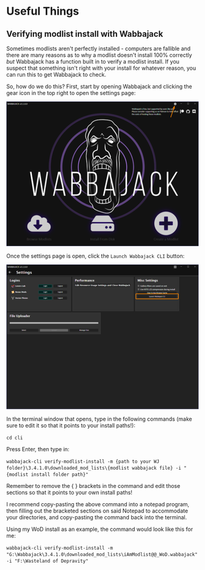 # Useful Things

## Verifying modlist install with Wabbajack
Sometimes modlists aren't perfectly installed - computers are fallible and there are many reasons as to why a modlist doesn't install 100% correctly *but* Wabbajack has a function built in to verify a modlist install. If you suspect that something isn't right with your install for whatever reason, you can run this to get Wabbajack to check.

So, how do we do this? First, start by opening Wabbajack and clicking the gear icon in the top right to open the settings page:

![](img/WJWindow.png)

Once the settings page is open, click the `Launch Wabbajack CLI` button:

![](img/WJCLI.png)

In the terminal window that opens, type in the following commands (make sure to edit it so that it points to your install paths!):

`cd cli`

Press Enter, then type in:

`wabbajack-cli verify-modlist-install -m {path to your WJ folder}\3.4.1.0\downloaded_mod_lists\{modlist wabbajack file} -i "{modlist install folder path}"`

Remember to remove the { } brackets in the command and edit those sections so that it points to your own install paths!

I recommend copy-pasting the above command into a notepad program, then filling out the bracketed sections on said Notepad to accommodate your directories, and copy-pasting the command back into the terminal.

Using my WoD install as an example, the command would look like this for me:

`wabbajack-cli verify-modlist-install -m "G:\Wabbajack\3.4.1.0\downloaded_mod_lists\iAmModlist@@_WoD.wabbajack" -i "F:\Wasteland of Depravity"`
